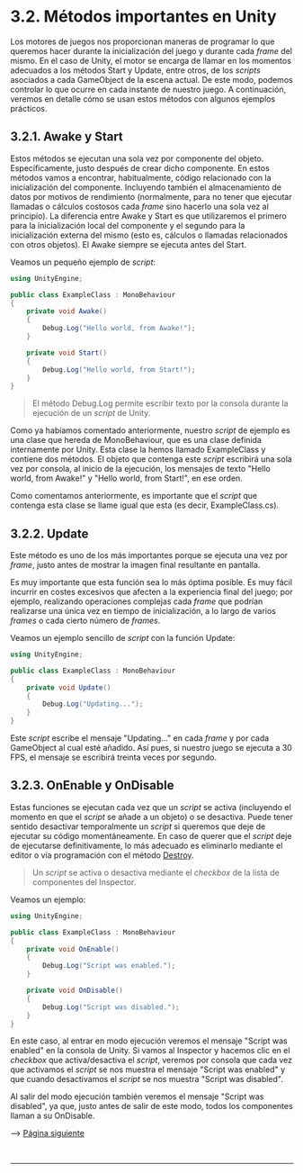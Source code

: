 # 3.2. Métodos importantes en Unity

Los motores de juegos nos proporcionan maneras de programar lo que
queremos hacer durante la inicialización del juego y durante cada
_frame_ del mismo. En el caso de Unity, el motor se encarga de llamar en
los momentos adecuados a los métodos Start y Update, entre otros, de los
_scripts_ asociados a cada GameObject de la escena actual. De este modo,
podemos controlar lo que ocurre en cada instante de nuestro juego. A
continuación, veremos en detalle cómo se usan estos métodos con algunos
ejemplos prácticos.

## 3.2.1. Awake y Start

Estos métodos se ejecutan una sola vez por componente del objeto.
Específicamente, justo después de crear dicho componente. En estos
métodos vamos a encontrar, habitualmente, código relacionado con la
inicialización del componente. Incluyendo también el almacenamiento de
datos por motivos de rendimiento (normalmente, para no tener que
ejecutar llamadas o cálculos costosos cada _frame_ sino hacerlo una sola
vez al principio). La diferencia entre Awake y Start es que utilizaremos
el primero para la inicialización local del componente y el segundo para
la inicialización externa del mismo (esto es, cálculos o llamadas
relacionados con otros objetos). El Awake siempre se ejecuta antes del
Start.

Veamos un pequeño ejemplo de _script_:

```csharp
using UnityEngine;

public class ExampleClass : MonoBehaviour
{
    private void Awake()
    {
        Debug.Log("Hello world, from Awake!");
    }

    private void Start()
    {
        Debug.Log("Hello world, from Start!");
    }
}
```

> El método Debug.Log permite escribir texto por la consola durante la
> ejecución de un _script_ de Unity.

Como ya habíamos comentado anteriormente, nuestro _script_ de ejemplo es
una clase que hereda de MonoBehaviour, que es una clase definida
internamente por Unity. Esta clase la hemos llamado ExampleClass y
contiene dos métodos. El objeto que contenga este _script_ escribirá una
sola vez por consola, al inicio de la ejecución, los mensajes de texto
"Hello world, from Awake!" y "Hello world, from Start!", en ese
orden.

Como comentamos anteriormente, es importante que el _script_ que
contenga esta clase se llame igual que esta (es decir, ExampleClass.cs).

## 3.2.2. Update

Este método es uno de los más importantes porque se ejecuta una vez por
_frame_, justo antes de mostrar la imagen final resultante en pantalla.

Es muy importante que esta función sea lo más óptima posible. Es muy
fácil incurrir en costes excesivos que afecten a la experiencia final
del juego; por ejemplo, realizando operaciones complejas cada _frame_
que podrían realizarse una única vez en tiempo de inicialización, a lo
largo de varios _frames_ o cada cierto número de _frames_.

Veamos un ejemplo sencillo de _script_ con la función Update:

```csharp
using UnityEngine;

public class ExampleClass : MonoBehaviour
{
    private void Update()
    {
        Debug.Log("Updating...");
    }
}
```

Este _script_ escribe el mensaje "Updating..." en cada _frame_ y por
cada GameObject al cual esté añadido. Así pues, si nuestro juego se
ejecuta a 30 FPS, el mensaje se escribirá treinta veces por segundo.

## 3.2.3. OnEnable y OnDisable

Estas funciones se ejecutan cada vez que un _script_ se activa
(incluyendo el momento en que el _script_ se añade a un objeto) o se
desactiva. Puede tener sentido desactivar temporalmente un _script_ si
queremos que deje de ejecutar su código momentáneamente. En caso de
querer que el _script_ deje de ejecutarse definitivamente, lo más
adecuado es eliminarlo mediante el editor o vía programación con el
método
[Destroy](https://docs.unity3d.com/ScriptReference/Object.Destroy.html).

> Un _script_ se activa o desactiva mediante el _checkbox_ de la lista
> de componentes del Inspector.

Veamos un ejemplo:

```csharp
using UnityEngine;

public class ExampleClass : MonoBehaviour
{
    private void OnEnable()
    {
        Debug.Log("Script was enabled.");
    }

    private void OnDisable()
    {
        Debug.Log("Script was disabled.");
    }
}
```

En este caso, al entrar en modo ejecución veremos el mensaje "Script
was enabled" en la consola de Unity. Si vamos al Inspector y hacemos
clic en el _checkbox_ que activa/desactiva el _script_, veremos por
consola que cada vez que activamos el _script_ se nos muestra el mensaje
"Script was enabled" y que cuando desactivamos el _script_ se nos
muestra "Script was disabled".

Al salir del modo ejecución también veremos el mensaje "Script was
disabled", ya que, justo antes de salir de este modo, todos los
componentes llaman a su OnDisable.

--> <a href="Parte3-3.md">Página siguiente</a>

<br /><hr />
